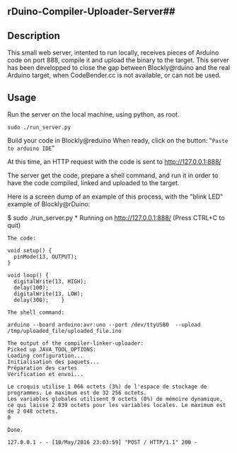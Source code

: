 ## rDuino-Compiler-Uploader-Server##

Description
-----------
This small web server, intented to run locally, receives pieces of Arduino code on port 888, compile it and upload the binary to the target.
This server has been developped to close the gap between Blockly@rduino and the real Arduino target, when CodeBender.cc is not available, or can not be used.

Usage
-----
Run the server on the local machine, using python, as root.

    sudo ./run_server.py

Build your code in Blockly@reduino
When ready, click on the button:
"`Paste to arduino IDE`"

At this time, an HTTP request with the code is sent to 
http://127.0.0.1:888/

The server get the code, prepare a shell command, and run it in order to have the code compiled, linked and uploaded to the target.

Here is a screen dump of an example of this process, with the "blink LED" example of Blockly@rDuino:

   $ sudo ./run_server.py 
     * Running on http://127.0.0.1:888/ (Press CTRL+C to quit)

    The code: 
    
    void setup() {
      pinMode(13, OUTPUT);
    }
    
    void loop() {
      digitalWrite(13, HIGH);
      delay(100);
      digitalWrite(13, LOW);
      delay(300);    }
    
    The shell command:
    
    arduino --board arduino:avr:uno --port /dev/ttyUSB0  --upload /tmp/uploaded_file/uploaded_file.ino
    
    The output of the compiler-linker-uploader:
    Picked up JAVA_TOOL_OPTIONS: 
    Loading configuration...
    Initialisation des paquets...
    Préparation des cartes
    Vérification et envoi...
    
    Le croquis utilise 1 066 octets (3%) de l'espace de stockage de programmes. Le maximum est de 32 256 octets.
    Les variables globales utilisent 9 octets (0%) de mémoire dynamique, ce qui laisse 2 039 octets pour les variables locales. Le maximum est de 2 048 octets.
    0
    
    Done.
    
    127.0.0.1 - - [10/May/2016 23:03:59] "POST / HTTP/1.1" 200 -



